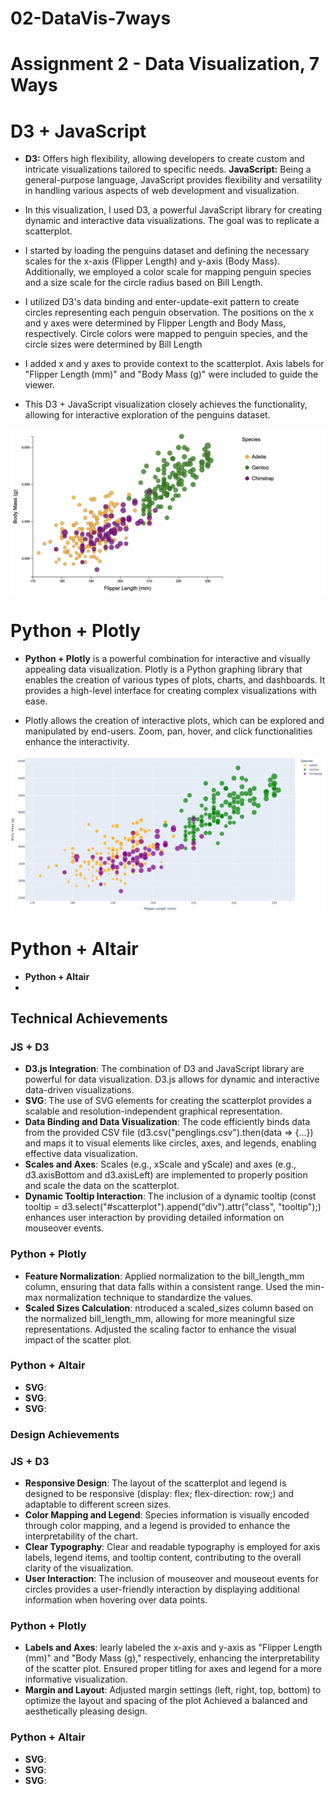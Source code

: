 # 02-DataVis-7ways

Assignment 2 - Data Visualization, 7 Ways  
===

# D3 + JavaScript 

- **D3:** Offers high flexibility, allowing developers to create custom and intricate visualizations tailored to specific needs. **JavaScript:** Being a general-purpose language, JavaScript provides flexibility and versatility in handling various aspects of web development and visualization.

- In this visualization, I used D3, a powerful JavaScript library for creating dynamic and interactive data visualizations. The goal was to replicate a scatterplot.

- I started by loading the penguins dataset and defining the necessary scales for the x-axis (Flipper Length) and y-axis (Body Mass). Additionally, we employed a color scale for mapping penguin species and a size scale for the circle radius based on Bill Length.

- I utilized D3's data binding and enter-update-exit pattern to create circles representing each penguin observation. The positions on the x and y axes were determined by Flipper Length and Body Mass, respectively. Circle colors were mapped to penguin species, and the circle sizes were determined by Bill Length

- I added x and y axes to provide context to the scatterplot. Axis labels for "Flipper Length (mm)" and "Body Mass (g)" were included to guide the viewer.

- This D3 + JavaScript visualization closely achieves the functionality, allowing for interactive exploration of the penguins dataset.

![alt text](<01 JS + D3/D3.jpg>)


# Python + Plotly 

- **Python + Plotly** is a powerful combination for interactive and visually appealing data visualization. Plotly is a Python graphing library that enables the creation of various types of plots, charts, and dashboards. It provides a high-level interface for creating complex visualizations with ease. 

- Plotly allows the creation of interactive plots, which can be explored and manipulated by end-users. Zoom, pan, hover, and click functionalities enhance the interactivity.
 
![alt text](<02 Python + Plotly/Plotly.png>)


# Python + Altair 

- **Python + Altair** 
- 



## Technical Achievements
### JS + D3
- **D3.js Integration**: The combination of D3 and JavaScript library are powerful for data visualization. D3.js allows for dynamic and interactive data-driven visualizations.
- **SVG**: The use of SVG elements for creating the scatterplot provides a scalable and resolution-independent graphical representation.
- **Data Binding and Data Visualization**: The code efficiently binds data from the provided CSV file (d3.csv("penglings.csv").then(data => {...}) and maps it to visual elements like circles, axes, and legends, enabling effective data visualization.
- **Scales and Axes**: Scales (e.g., xScale and yScale) and axes (e.g., d3.axisBottom and d3.axisLeft) are implemented to properly position and scale the data on the scatterplot.
- **Dynamic Tooltip Interaction**: The inclusion of a dynamic tooltip (const tooltip = d3.select("#scatterplot").append("div").attr("class", "tooltip");) enhances user interaction by providing detailed information on mouseover events.

### Python + Plotly
- **Feature Normalization**: Applied normalization to the bill_length_mm column, ensuring that data falls within a consistent range. Used the min-max normalization technique to standardize the values.
- **Scaled Sizes Calculation**: ntroduced a scaled_sizes column based on the normalized bill_length_mm, allowing for more meaningful size representations. Adjusted the scaling factor to enhance the visual impact of the scatter plot.

### Python + Altair 
- **SVG**: 
- **SVG**: 
- **SVG**: 





### Design Achievements
### JS + D3
- **Responsive Design**: The layout of the scatterplot and legend is designed to be responsive (display: flex; flex-direction: row;) and adaptable to different screen sizes.
- **Color Mapping and Legend**: Species information is visually encoded through color mapping, and a legend is provided to enhance the interpretability of the chart.
- **Clear Typography**: Clear and readable typography is employed for axis labels, legend items, and tooltip content, contributing to the overall clarity of the visualization.
- **User Interaction**: The inclusion of mouseover and mouseout events for circles provides a user-friendly interaction by displaying additional information when hovering over data points.


### Python + Plotly
- **Labels and Axes**: learly labeled the x-axis and y-axis as "Flipper Length (mm)" and "Body Mass (g)," respectively, enhancing the interpretability of the scatter plot. Ensured proper titling for axes and legend for a more informative visualization.
- **Margin and Layout**: Adjusted margin settings (left, right, top, bottom) to optimize the layout and spacing of the plot Achieved a balanced and aesthetically pleasing design.

### Python + Altair 
- **SVG**: 
- **SVG**: 
- **SVG**: 
